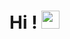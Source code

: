 # Hi ! <img src="https://media.giphy.com/media/hvRJCLFzcasrR4ia7z/giphy.gif" width="29px">
<!---
Alban-Ktz/Alban-Ktz is a ✨ special ✨ repository because its `README.md` (this file) appears on your GitHub profile.
You can click the Preview link to take a look at your changes.
--->
